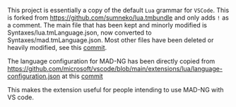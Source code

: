 This project is essentially a copy of the default `Lua` grammar for `VSCode`. This is forked from https://github.com/sumneko/lua.tmbundle and only adds `!` as a comment. The main file that has been kept and minorly modified is Syntaxes/lua.tmLanguage.json, now converted to Syntaxes/mad.tmLanguage.json. Most other files have been deleted or heavily modified, see this [commit](https://github.com/jgray-19/madng-language/commit/dfd270e83154f82ebb9ad50719c6499d73db9473).  

The language configuration for MAD-NG has been directly copied from https://github.com/microsoft/vscode/blob/main/extensions/lua/language-configuration.json at this [commit](https://github.com/microsoft/vscode/commit/e9bb8b306c94be2d66ec64f2da186e58399a08fd)


This makes the extension useful for people intending to use MAD-NG with VS code.
